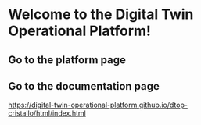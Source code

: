 # Welcome to the Digital Twin Operational Platform!

## Go to the platform page

## Go to the documentation page 

https://digital-twin-operational-platform.github.io/dtop-cristallo/html/index.html
